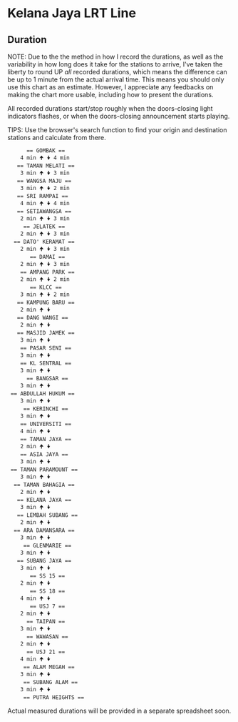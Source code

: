 # Kelana Jaya LRT Line

## Duration

NOTE: Due to the the method in how I record the durations, as well as the variability in how long does it take for the stations to arrive, I've taken the liberty to round UP *all* recorded durations, which means the difference can be up to 1 minute from the actual arrival time. This means you should only use this chart as an estimate. However, I appreciate any feedbacks on making the chart more usable, including how to present the durations.

All recorded durations start/stop roughly when the doors-closing light indicators flashes, or when the doors-closing announcement starts playing.

TIPS: Use the browser's search function to find your origin and destination stations and calculate from there.

```
      == GOMBAK ==
    4 min 🠉 🠟 4 min
   == TAMAN MELATI ==
    3 min 🠉 🠟 3 min
   == WANGSA MAJU ==
    3 min 🠉 🠟 2 min
   == SRI RAMPAI ==
    4 min 🠉 🠟 4 min
   == SETIAWANGSA ==
    2 min 🠉 🠟 3 min
     == JELATEK ==
    2 min 🠉 🠟 3 min
  == DATO' KERAMAT ==
    2 min 🠉 🠟 3 min
       == DAMAI ==
    2 min 🠉 🠟 3 min
    == AMPANG PARK ==
    2 min 🠉 🠟 2 min
       == KLCC ==
    3 min 🠉 🠟 2 min
   == KAMPUNG BARU ==
    2 min 🠉 🠟 
   == DANG WANGI ==
    2 min 🠉 🠟 
   == MASJID JAMEK ==
    3 min 🠉 🠟 
    == PASAR SENI ==
    3 min 🠉 🠟 
    == KL SENTRAL ==
    3 min 🠉 🠟 
      == BANGSAR ==
    3 min 🠉 🠟 
 == ABDULLAH HUKUM ==
    3 min 🠉 🠟 
     == KERINCHI ==
    3 min 🠉 🠟 
    == UNIVERSITI ==
    4 min 🠉 🠟 
    == TAMAN JAYA ==
    2 min 🠉 🠟 
    == ASIA JAYA ==
    3 min 🠉 🠟 
 == TAMAN PARAMOUNT ==
    3 min 🠉 🠟 
  == TAMAN BAHAGIA ==
    2 min 🠉 🠟 
   == KELANA JAYA ==
    3 min 🠉 🠟 
   == LEMBAH SUBANG ==
    2 min 🠉 🠟 
  == ARA DAMANSARA ==
    3 min 🠉 🠟 
     == GLENMARIE ==
    3 min 🠉 🠟 
   == SUBANG JAYA ==
    3 min 🠉 🠟 
       == SS 15 ==
    2 min 🠉 🠟 
       == SS 18 ==
    4 min 🠉 🠟 
       == USJ 7 ==
    2 min 🠉 🠟 
      == TAIPAN ==
    3 min 🠉 🠟 
      == WAWASAN ==
    2 min 🠉 🠟 
      == USJ 21 ==
    4 min 🠉 🠟 
     == ALAM MEGAH ==
    3 min 🠉 🠟 
     == SUBANG ALAM ==
    3 min 🠉 🠟 
     == PUTRA HEIGHTS ==
```

Actual measured durations will be provided in a separate spreadsheet soon.
